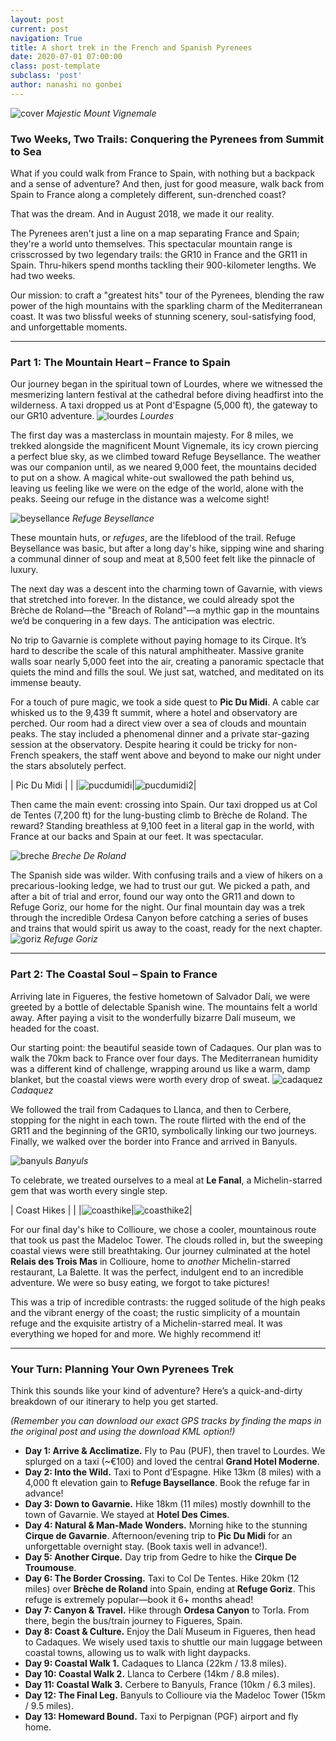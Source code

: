 ```yaml
---
layout: post
current: post
navigation: True
title: A short trek in the French and Spanish Pyrenees
date: 2020-07-01 07:00:00
class: post-template
subclass: 'post'
author: nanashi no gonbei
---
```


![cover](/images/pyrenees/vignemalewide.jpg)
*Majestic Mount Vignemale*

### Two Weeks, Two Trails: Conquering the Pyrenees from Summit to Sea

What if you could walk from France to Spain, with nothing but a backpack and a sense of adventure? And then, just for good measure, walk back from Spain to France along a completely different, sun-drenched coast?

That was the dream. And in August 2018, we made it our reality.

The Pyrenees aren't just a line on a map separating France and Spain; they're a world unto themselves. This spectacular mountain range is crisscrossed by two legendary trails: the GR10 in France and the GR11 in Spain. Thru-hikers spend months tackling their 900-kilometer lengths. We had two weeks.

Our mission: to craft a "greatest hits" tour of the Pyrenees, blending the raw power of the high mountains with the sparkling charm of the Mediterranean coast. It was two blissful weeks of stunning scenery, soul-satisfying food, and unforgettable moments.

---

### **Part 1: The Mountain Heart – France to Spain**

Our journey began in the spiritual town of Lourdes, where we witnessed the mesmerizing lantern festival at the cathedral before diving headfirst into the wilderness. A taxi dropped us at Pont d'Espagne (5,000 ft), the gateway to our GR10 adventure.
![lourdes](/images/pyrenees/lourdes.jpg)
*Lourdes*

The first day was a masterclass in mountain majesty. For 8 miles, we trekked alongside the magnificent Mount Vignemale, its icy crown piercing a perfect blue sky, as we climbed toward Refuge Beysellance. The weather was our companion until, as we neared 9,000 feet, the mountains decided to put on a show. A magical white-out swallowed the path behind us, leaving us feeling like we were on the edge of the world, alone with the peaks. Seeing our refuge in the distance was a welcome sight!

![beysellance](/images/pyrenees/refuge%20beysellance.jpg)
*Refuge Beysellance*

These mountain huts, or *refuges*, are the lifeblood of the trail. Refuge Beysellance was basic, but after a long day's hike, sipping wine and sharing a communal dinner of soup and meat at 8,500 feet felt like the pinnacle of luxury.

The next day was a descent into the charming town of Gavarnie, with views that stretched into forever. In the distance, we could already spot the Brèche de Roland—the "Breach of Roland"—a mythic gap in the mountains we’d be conquering in a few days. The anticipation was electric.

No trip to Gavarnie is complete without paying homage to its Cirque. It’s hard to describe the scale of this natural amphitheater. Massive granite walls soar nearly 5,000 feet into the air, creating a panoramic spectacle that quiets the mind and fills the soul. We just sat, watched, and meditated on its immense beauty.

For a touch of pure magic, we took a side quest to **Pic Du Midi**. A cable car whisked us to the 9,439 ft summit, where a hotel and observatory are perched. Our room had a direct view over a sea of clouds and mountain peaks. The stay included a phenomenal dinner and a private star-gazing session at the observatory. Despite hearing it could be tricky for non-French speakers, the staff went above and beyond to make our night under the stars absolutely perfect.

| Pic Du Midi | |
|![pucdumidi](/images/pyrenees/pic%20du%20midi.jpg)|![pucdumidi2](/images/pyrenees/picdumidi-sunset2.jpg)|


Then came the main event: crossing into Spain. Our taxi dropped us at Col de Tentes (7,200 ft) for the lung-busting climb to Brèche de Roland. The reward? Standing breathless at 9,100 feet in a literal gap in the world, with France at our backs and Spain at our feet. It was spectacular.

![breche](/images/pyrenees/breche%20de%20roland%20france.jpg)
*Breche De Roland*

The Spanish side was wilder. With confusing trails and a view of hikers on a precarious-looking ledge, we had to trust our gut. We picked a path, and after a bit of trial and error, found our way onto the GR11 and down to Refuge Goriz, our home for the night. Our final mountain day was a trek through the incredible Ordesa Canyon before catching a series of buses and trains that would spirit us away to the coast, ready for the next chapter.
![goriz](/images/pyrenees/refuge%20goriz.jpg)
*Refuge Goriz*

---

### **Part 2: The Coastal Soul – Spain to France**

Arriving late in Figueres, the festive hometown of Salvador Dalí, we were greeted by a bottle of delectable Spanish wine. The mountains felt a world away. After paying a visit to the wonderfully bizarre Dalí museum, we headed for the coast.

Our starting point: the beautiful seaside town of Cadaques. Our plan was to walk the 70km back to France over four days. The Mediterranean humidity was a different kind of challenge, wrapping around us like a warm, damp blanket, but the coastal views were worth every drop of sweat.
![cadaquez](/images/pyrenees/cadaques-1.jpg)
*Cadaquez*

We followed the trail from Cadaques to Llanca, and then to Cerbere, stopping for the night in each town. The route flirted with the end of the GR11 and the beginning of the GR10, symbolically linking our two journeys. Finally, we walked over the border into France and arrived in Banyuls.

![banyuls](/images/pyrenees/banyuls.jpg)
*Banyuls* 

 To celebrate, we treated ourselves to a meal at **Le Fanal**, a Michelin-starred gem that was worth every single step.

| Coast Hikes | |
|![coasthike](/images/pyrenees/coast-hike-2.jpg)|![coasthike2](/images/pyrenees/coast-hike-3.jpg)|

For our final day's hike to Collioure, we chose a cooler, mountainous route that took us past the Madeloc Tower. The clouds rolled in, but the sweeping coastal views were still breathtaking. Our journey culminated at the hotel **Relais des Trois Mas** in Collioure, home to *another* Michelin-starred restaurant, La Balette. It was the perfect, indulgent end to an incredible adventure. We were so busy eating, we forgot to take pictures!

This was a trip of incredible contrasts: the rugged solitude of the high peaks and the vibrant energy of the coast; the rustic simplicity of a mountain refuge and the exquisite artistry of a Michelin-starred meal. It was everything we hoped for and more. We highly recommend it!

---

### **Your Turn: Planning Your Own Pyrenees Trek**

Think this sounds like your kind of adventure? Here’s a quick-and-dirty breakdown of our itinerary to help you get started.

*(Remember you can download our exact GPS tracks by finding the maps in the original post and using the download KML option!)*

* **Day 1: Arrive & Acclimatize.** Fly to Pau (PUF), then travel to Lourdes. We splurged on a taxi (~€100) and loved the central **Grand Hotel Moderne**.
* **Day 2: Into the Wild.** Taxi to Pont d’Espagne. Hike 13km (8 miles) with a 4,000 ft elevation gain to **Refuge Baysellance**. Book the refuge far in advance!
* **Day 3: Down to Gavarnie.** Hike 18km (11 miles) mostly downhill to the town of Gavarnie. We stayed at **Hotel Des Cimes**.
* **Day 4: Natural & Man-Made Wonders.** Morning hike to the stunning **Cirque de Gavarnie**. Afternoon/evening trip to **Pic Du Midi** for an unforgettable overnight stay. (Book taxis well in advance!).
* **Day 5: Another Cirque.** Day trip from Gedre to hike the **Cirque De Troumouse**.
* **Day 6: The Border Crossing.** Taxi to Col De Tentes. Hike 20km (12 miles) over **Brèche de Roland** into Spain, ending at **Refuge Goriz**. This refuge is extremely popular—book it 6+ months ahead!
* **Day 7: Canyon & Travel.** Hike through **Ordesa Canyon** to Torla. From there, begin the bus/train journey to Figueres, Spain.
* **Day 8: Coast & Culture.** Enjoy the Dalí Museum in Figueres, then head to Cadaques. We wisely used taxis to shuttle our main luggage between coastal towns, allowing us to walk with light daypacks.
* **Day 9: Coastal Walk 1.** Cadaques to Llanca (22km / 13.8 miles).
* **Day 10: Coastal Walk 2.** Llanca to Cerbere (14km / 8.8 miles).
* **Day 11: Coastal Walk 3.** Cerbere to Banyuls, France (10km / 6.3 miles).
* **Day 12: The Final Leg.** Banyuls to Collioure via the Madeloc Tower (15km / 9.5 miles).
* **Day 13: Homeward Bound.** Taxi to Perpignan (PGF) airport and fly home.